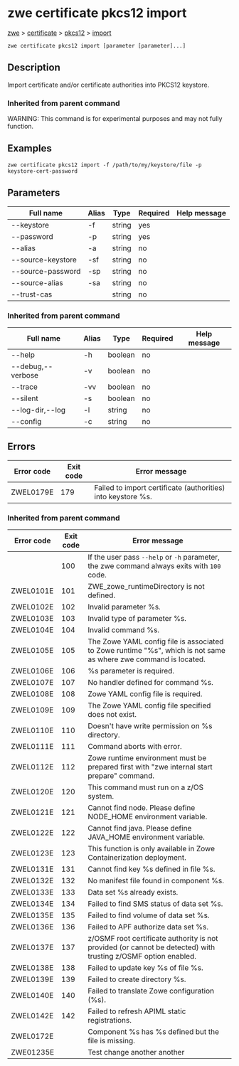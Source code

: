 # zwe certificate pkcs12 import

[zwe](./../.././zwe) > [certificate](./.././zwe-certificate) > [pkcs12](././zwe-certificate-pkcs12) > [import](./zwe-certificate-pkcs12-import)

	zwe certificate pkcs12 import [parameter [parameter]...]

## Description

Import certificate and/or certificate authorities into PKCS12 keystore.


### Inherited from parent command

WARNING: This command is for experimental purposes and may not fully function.

## Examples

```
zwe certificate pkcs12 import -f /path/to/my/keystore/file -p keystore-cert-password

```

## Parameters

Full name|Alias|Type|Required|Help message
|---|---|---|---|---
--keystore|-f|string|yes||Destination PKCS12 keystore file name.
--password|-p|string|yes||Password of the destination PKCS12 keystore.
--alias|-a|string|no||Alias in the destination PKCS12 keystore after imported.\nRequired if --source-alias is specified.
--source-keystore|-sf|string|no||Source PKCS12 keystore file name.
--source-password|-sp|string|no||Password of the source PKCS12 keystore.
--source-alias|-sa|string|no||Private keys should also be exported.
--trust-cas||string|no||PEM files of extra certificate authorities should be trusted, separated by comma.
### Inherited from parent command

Full name|Alias|Type|Required|Help message
|---|---|---|---|---
--help|-h|boolean|no||Display this help.
--debug,--verbose|-v|boolean|no||Enable verbose mode.
--trace|-vv|boolean|no||Enable trace level debug mode.
--silent|-s|boolean|no||Do not display messages to standard output.
--log-dir,--log|-l|string|no||Write logs to this directory.
--config|-c|string|no||Path to Zowe configuration zowe.yaml file.


## Errors

Error code|Exit code|Error message
|---|---|---
ZWEL0179E|179|Failed to import certificate (authorities) into keystore %s.
### Inherited from parent command

Error code|Exit code|Error message
|---|---|---
||100|If the user pass `--help` or `-h` parameter, the zwe command always exits with `100` code.
ZWEL0101E|101|ZWE_zowe_runtimeDirectory is not defined.
ZWEL0102E|102|Invalid parameter %s.
ZWEL0103E|103|Invalid type of parameter %s.
ZWEL0104E|104|Invalid command %s.
ZWEL0105E|105|The Zowe YAML config file is associated to Zowe runtime "%s", which is not same as where zwe command is located.
ZWEL0106E|106|%s parameter is required.
ZWEL0107E|107|No handler defined for command %s.
ZWEL0108E|108|Zowe YAML config file is required.
ZWEL0109E|109|The Zowe YAML config file specified does not exist.
ZWEL0110E|110|Doesn't have write permission on %s directory.
ZWEL0111E|111|Command aborts with error.
ZWEL0112E|112|Zowe runtime environment must be prepared first with "zwe internal start prepare" command.
ZWEL0120E|120|This command must run on a z/OS system.
ZWEL0121E|121|Cannot find node. Please define NODE_HOME environment variable.
ZWEL0122E|122|Cannot find java. Please define JAVA_HOME environment variable.
ZWEL0123E|123|This function is only available in Zowe Containerization deployment.
ZWEL0131E|131|Cannot find key %s defined in file %s.
ZWEL0132E|132|No manifest file found in component %s.
ZWEL0133E|133|Data set %s already exists.
ZWEL0134E|134|Failed to find SMS status of data set %s.
ZWEL0135E|135|Failed to find volume of data set %s.
ZWEL0136E|136|Failed to APF authorize data set %s.
ZWEL0137E|137|z/OSMF root certificate authority is not provided (or cannot be detected) with trusting z/OSMF option enabled.
ZWEL0138E|138|Failed to update key %s of file %s.
ZWEL0139E|139|Failed to create directory %s.
ZWEL0140E|140|Failed to translate Zowe configuration (%s).
ZWEL0142E|142|Failed to refresh APIML static registrations.
ZWEL0172E||Component %s has %s defined but the file is missing.
ZWE01235E||Test change another another